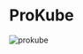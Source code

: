 # ProKube
![prokube](https://github.com/BabarAli93/ProKube/assets/50677432/8c01df7f-07cc-47d3-9723-13ee1a5e924d)
